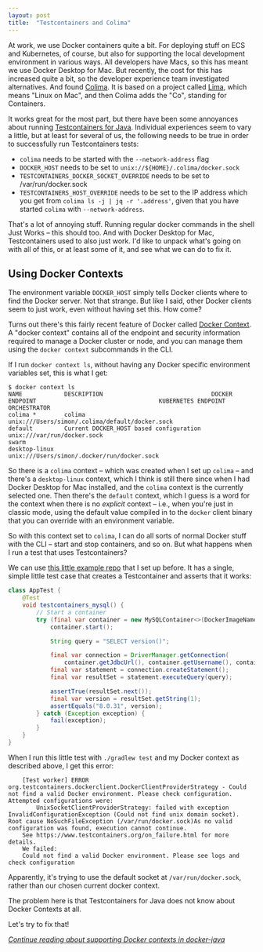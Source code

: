 ```yaml
---
layout: post
title:  "Testcontainers and Colima"
---
```


At work, we use Docker containers quite a bit. For deploying stuff on ECS and Kubernetes, of course, but also for supporting the local development environment in various ways. All developers have Macs, so this has meant we use Docker Desktop for Mac. But recently, the cost for this has increased quite a bit, so the developer experience team investigated alternatives. And found [Colima](https://github.com/abiosoft/colima). It is based on a project called [Lima](https://github.com/lima-vm/lima), which means "Linux on Mac", and then Colima adds the "Co", standing for Containers.

It works great for the most part, but there have been some annoyances about running [Testcontainers for Java](https://www.testcontainers.org/). Individual experiences seem to vary a little, but at least for several of us, the following needs to be true in order to successfully run Testcontainers tests:

* `colima` needs to be started with the `--network-address` flag
* `DOCKER_HOST` needs to be set to `unix://${HOME}/.colima/docker.sock`
* `TESTCONTAINERS_DOCKER_SOCKET_OVERRIDE` needs to be set to /var/run/docker.sock
* `TESTCONTAINERS_HOST_OVERRIDE` needs to be set to the IP address which you get from `colima ls -j | jq -r '.address'`, given that you have started `colima` with `--network-address`.

That's a lot of annoying stuff. Running regular docker commands in the shell Just Works – this should too. And with Docker Desktop for Mac, Testcontainers used to also just work. I'd like to unpack what's going on with all of this, or at least some of it, and see what we can do to fix it.

## Using Docker Contexts 

The environment variable `DOCKER_HOST` simply tells Docker clients where to find the Docker server. Not that strange. But like I said, other Docker clients seem to just work, even without having set this. How come?

Turns out there's this fairly recent feature of Docker called [Docker Context](https://docs.docker.com/engine/context/working-with-contexts/). A "docker context" contains all of the endpoint and security information required to manage a Docker cluster or node, and you can manage them using the `docker context` subcommands in the CLI. 

If I run `docker context ls`, without having any Docker specific environment variables set, this is what I get:

```shell
$ docker context ls
NAME            DESCRIPTION                               DOCKER ENDPOINT                                   KUBERNETES ENDPOINT   ORCHESTRATOR
colima *        colima                                    unix:///Users/simon/.colima/default/docker.sock
default         Current DOCKER_HOST based configuration   unix:///var/run/docker.sock                                             swarm
desktop-linux                                             unix:///Users/simon/.docker/run/docker.sock
```


So there is a `colima` context – which was created when I set up `colima` – and there's a `desktop-linux` context, which I think is still there since when I had Docker Desktop for Mac installed, and the `colima` context is the currently selected one. Then there's the `default` context, which I guess is a word for the context when there is no _explicit_ context – i.e., when you're just in classic mode, using the default value compiled in to the `docker` client binary that you can override with an environment variable. 

So with this context set to `colima`, I can do all sorts of normal Docker stuff with the CLI – start and stop containers, and so on. But what happens when I run a test that uses Testcontainers? 

We can use [this little example repo](https://github.com/skagedal/testcontainers-hello/tree/main) that I set up before. It has a single, simple little test case that creates a Testcontainer and asserts that it works:

```java
class AppTest {
    @Test
    void testcontainers_mysql() {
        // Start a container
        try (final var container = new MySQLContainer<>(DockerImageName.parse("mysql:8.0.31"))) {
            container.start();

            String query = "SELECT version()";

            final var connection = DriverManager.getConnection(
                container.getJdbcUrl(), container.getUsername(), container.getPassword());
            final var statement = connection.createStatement();
            final var resultSet = statement.executeQuery(query);

            assertTrue(resultSet.next());
            final var version = resultSet.getString(1);
            assertEquals("8.0.31", version);
        } catch (Exception exception) {
            fail(exception);
        }
    }
}
```

When I run this little test with `./gradlew test` and my Docker context as described above, I get this error:

```
    [Test worker] ERROR org.testcontainers.dockerclient.DockerClientProviderStrategy - Could not find a valid Docker environment. Please check configuration. Attempted configurations were:
        UnixSocketClientProviderStrategy: failed with exception InvalidConfigurationException (Could not find unix domain socket). Root cause NoSuchFileException (/var/run/docker.sock)As no valid configuration was found, execution cannot continue.
    See https://www.testcontainers.org/on_failure.html for more details.
    We failed:
    Could not find a valid Docker environment. Please see logs and check configuration
```

Apparently, it's trying to use the default socket at `/var/run/docker.sock`, rather than our chosen current docker context.

The problem here is that Testcontainers for Java does not know about Docker Contexts at all. 

Let's try to fix that! 

_[Continue reading about supporting Docker contexts in docker-java](/2023/01/31/test-containers-and-docker-context.html)_
